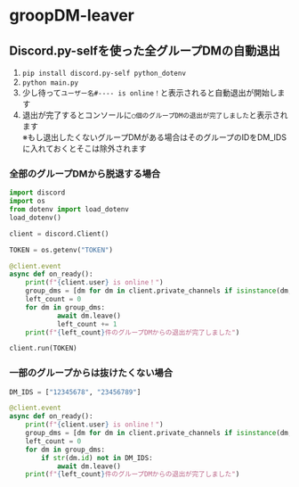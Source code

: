 # groopDM-leaver
## Discord.py-selfを使った全グループDMの自動退出
1. ```pip install discord.py-self python_dotenv```
1. ```python main.py```
1. 少し待って`ユーザー名#---- is online！`と表示されると自動退出が開始します
1. 退出が完了するとコンソールに`◯個のグループDMの退出が完了しました`と表示されます<br>
※もし退出したくないグループDMがある場合はそのグループのIDをDM_IDSに入れておくとそこは除外されます

### 全部のグループDMから脱退する場合

```python
import discord  
import os
from dotenv import load_dotenv
load_dotenv()

client = discord.Client()

TOKEN = os.getenv("TOKEN")

@client.event
async def on_ready():
    print(f"{client.user} is online！")
    group_dms = [dm for dm in client.private_channels if isinstance(dm, discord.GroupChannel)]
    left_count = 0
    for dm in group_dms:
            await dm.leave()
            left_count += 1
    print(f"{left_count}件のグループDMからの退出が完了しました")

client.run(TOKEN)
```
### 一部のグループからは抜けたくない場合

```python
DM_IDS = ["12345678", "23456789"]

@client.event
async def on_ready():
    print(f"{client.user} is online！")
    group_dms = [dm for dm in client.private_channels if isinstance(dm, discord.GroupChannel)]
    left_count = 0
    for dm in group_dms:
        if str(dm.id) not in DM_IDS:
            await dm.leave()
    print(f"{left_count}件のグループDMからの退出が完了しました")
```
